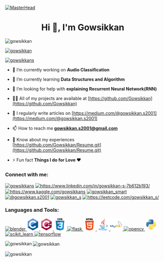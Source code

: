 [![MasterHead](https://images.app.goo.gl/yT26NWsZtxq9ZZry7)](https://khushboogoel01.github.io)


<h1 align="center">Hi 👋, I'm Gowsikkan </h1>
<p align="left"> <img src="https://komarev.com/ghpvc/?username=gowsikkan&label=Profile%20views&color=0e75b6&style=flat" alt="gowsikkan" /> </p>

<p align="left"> <a href="https://github.com/ryo-ma/github-profile-trophy"><img src="https://github-profile-trophy.vercel.app/?username=gowsikkan" alt="gowsikkan" /></a> </p>

<p align="left"> <a href="https://twitter.com/gowsikkans" target="blank"><img src="https://img.shields.io/twitter/follow/gowsikkans?logo=twitter&style=for-the-badge" alt="gowsikkans" /></a> </p>

- 🔭 I’m currently working on **Audio Classification**

- 🌱 I’m currently learning **Data Structures and Algorithm**

- 🤝 I’m looking for help with **explaining Recurrent Neural Network(RNN)**

- 👨‍💻 All of my projects are available at [https://github.com/Gowsikkan](https://github.com/Gowsikkan)

- 📝 I regularly write articles on [https://medium.com/@gowsikkan.s2001](https://medium.com/@gowsikkan.s2001)

- 📫 How to reach me **gowsikkan.s2001@gmail.com**

- 📄 Know about my experiences [https://github.com/Gowsikkan/Resume.git](https://github.com/Gowsikkan/Resume.git)

- ⚡ Fun fact **Things I do for Love ❤**

<h3 align="left">Connect with me:</h3>
<p align="left">
<a href="https://twitter.com/gowsikkans" target="blank"><img align="center" src="https://raw.githubusercontent.com/rahuldkjain/github-profile-readme-generator/master/src/images/icons/Social/twitter.svg" alt="gowsikkans" height="30" width="40" /></a>
<a href="https://linkedin.com/in/https://www.linkedin.com/in/gowsikkan-s-7b612b193/" target="blank"><img align="center" src="https://raw.githubusercontent.com/rahuldkjain/github-profile-readme-generator/master/src/images/icons/Social/linked-in-alt.svg" alt="https://www.linkedin.com/in/gowsikkan-s-7b612b193/" height="30" width="40" /></a>
<a href="https://kaggle.com/https://www.kaggle.com/gowsikkans" target="blank"><img align="center" src="https://raw.githubusercontent.com/rahuldkjain/github-profile-readme-generator/master/src/images/icons/Social/kaggle.svg" alt="https://www.kaggle.com/gowsikkans" height="30" width="40" /></a>
<a href="https://instagram.com/gowsikkan_smart" target="blank"><img align="center" src="https://raw.githubusercontent.com/rahuldkjain/github-profile-readme-generator/master/src/images/icons/Social/instagram.svg" alt="gowsikkan_smart" height="30" width="40" /></a>
<a href="https://medium.com/@gowsikkan.s2001" target="blank"><img align="center" src="https://raw.githubusercontent.com/rahuldkjain/github-profile-readme-generator/master/src/images/icons/Social/medium.svg" alt="@gowsikkan.s2001" height="30" width="40" /></a>
<a href="https://www.hackerrank.com/gowsikkan_s" target="blank"><img align="center" src="https://raw.githubusercontent.com/rahuldkjain/github-profile-readme-generator/master/src/images/icons/Social/hackerrank.svg" alt="gowsikkan_s" height="30" width="40" /></a>
<a href="https://www.leetcode.com/https://leetcode.com/gowsikkan_s/" target="blank"><img align="center" src="https://raw.githubusercontent.com/rahuldkjain/github-profile-readme-generator/master/src/images/icons/Social/leet-code.svg" alt="https://leetcode.com/gowsikkan_s/" height="30" width="40" /></a>
</p>

<h3 align="left">Languages and Tools:</h3>
<p align="left"> <a href="https://www.blender.org/" target="_blank"> <img src="https://download.blender.org/branding/community/blender_community_badge_white.svg" alt="blender" width="40" height="40"/> </a> <a href="https://www.cprogramming.com/" target="_blank"> <img src="https://raw.githubusercontent.com/devicons/devicon/master/icons/c/c-original.svg" alt="c" width="40" height="40"/> </a> <a href="https://www.w3schools.com/cpp/" target="_blank"> <img src="https://raw.githubusercontent.com/devicons/devicon/master/icons/cplusplus/cplusplus-original.svg" alt="cplusplus" width="40" height="40"/> </a> <a href="https://www.w3schools.com/css/" target="_blank"> <img src="https://raw.githubusercontent.com/devicons/devicon/master/icons/css3/css3-original-wordmark.svg" alt="css3" width="40" height="40"/> </a> <a href="https://flask.palletsprojects.com/" target="_blank"> <img src="https://www.vectorlogo.zone/logos/pocoo_flask/pocoo_flask-icon.svg" alt="flask" width="40" height="40"/> </a> <a href="https://www.w3.org/html/" target="_blank"> <img src="https://raw.githubusercontent.com/devicons/devicon/master/icons/html5/html5-original-wordmark.svg" alt="html5" width="40" height="40"/> </a> <a href="https://www.java.com" target="_blank"> <img src="https://raw.githubusercontent.com/devicons/devicon/master/icons/java/java-original.svg" alt="java" width="40" height="40"/> </a> <a href="https://www.mysql.com/" target="_blank"> <img src="https://raw.githubusercontent.com/devicons/devicon/master/icons/mysql/mysql-original-wordmark.svg" alt="mysql" width="40" height="40"/> </a> <a href="https://opencv.org/" target="_blank"> <img src="https://www.vectorlogo.zone/logos/opencv/opencv-icon.svg" alt="opencv" width="40" height="40"/> </a> <a href="https://www.python.org" target="_blank"> <img src="https://raw.githubusercontent.com/devicons/devicon/master/icons/python/python-original.svg" alt="python" width="40" height="40"/> </a> <a href="https://scikit-learn.org/" target="_blank"> <img src="https://upload.wikimedia.org/wikipedia/commons/0/05/Scikit_learn_logo_small.svg" alt="scikit_learn" width="40" height="40"/> </a> <a href="https://www.tensorflow.org" target="_blank"> <img src="https://www.vectorlogo.zone/logos/tensorflow/tensorflow-icon.svg" alt="tensorflow" width="40" height="40"/> </a> </p>

<p><img align="left" src="https://github-readme-stats.vercel.app/api/top-langs?username=gowsikkan&show_icons=true&locale=en&layout=compact" alt="gowsikkan" /></p>

<p>&nbsp;<img align="center" src="https://github-readme-stats.vercel.app/api?username=gowsikkan&show_icons=true&locale=en" alt="gowsikkan" /></p>

<p><img align="center" src="https://github-readme-streak-stats.herokuapp.com/?user=gowsikkan&" alt="gowsikkan" /></p>
